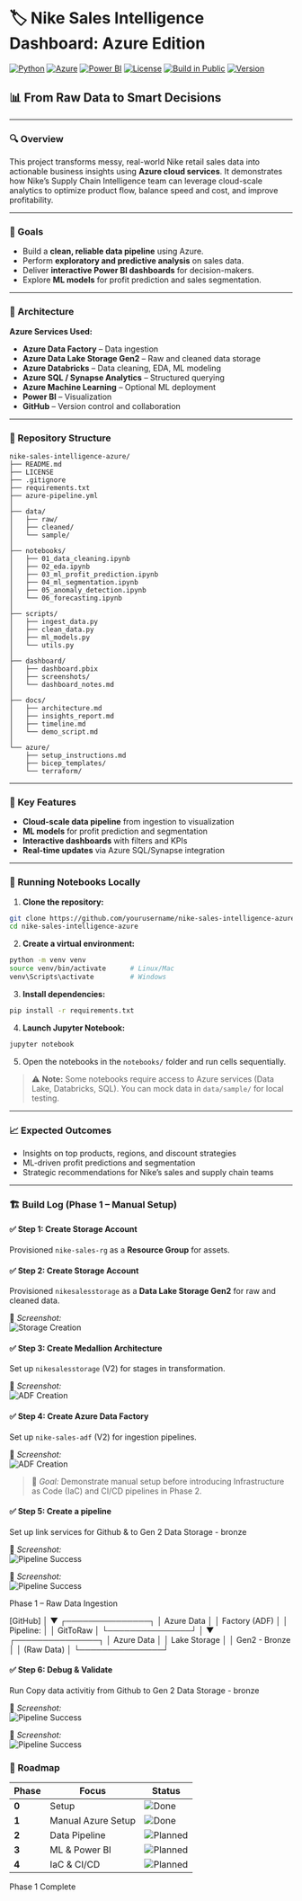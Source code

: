 
# 🏷️ Nike Sales Intelligence Dashboard: Azure Edition

[![Python](https://img.shields.io/badge/python-3.11-blue.svg)](https://www.python.org/)
[![Azure](https://img.shields.io/badge/azure-cloud-blueviolet.svg)](https://azure.microsoft.com/)
[![Power BI](https://img.shields.io/badge/power--bi-report-yellowgreen.svg)](https://powerbi.microsoft.com/)
[![License](https://img.shields.io/badge/license-MIT-lightgrey.svg)](LICENSE)
[![Build in Public](https://img.shields.io/badge/build--in--public-active-brightgreen.svg)]()
[![Version](https://img.shields.io/badge/version-Phase%201-blue.svg)]()


## 📊 From Raw Data to Smart Decisions

---

### 🔍 Overview

This project transforms messy, real-world Nike retail sales data into actionable business insights using **Azure cloud services**. It demonstrates how Nike’s Supply Chain Intelligence team can leverage cloud-scale analytics to optimize product flow, balance speed and cost, and improve profitability.

---

### 🎯 Goals
- Build a **clean, reliable data pipeline** using Azure.
- Perform **exploratory and predictive analysis** on sales data.
- Deliver **interactive Power BI dashboards** for decision-makers.
- Explore **ML models** for profit prediction and sales segmentation.

---

### 🧱 Architecture
**Azure Services Used:**
- **Azure Data Factory** – Data ingestion
- **Azure Data Lake Storage Gen2** – Raw and cleaned data storage
- **Azure Databricks** – Data cleaning, EDA, ML modeling
- **Azure SQL / Synapse Analytics** – Structured querying
- **Azure Machine Learning** – Optional ML deployment
- **Power BI** – Visualization
- **GitHub** – Version control and collaboration

---

### 📁 Repository Structure

```
nike-sales-intelligence-azure/
├── README.md
├── LICENSE
├── .gitignore
├── requirements.txt
├── azure-pipeline.yml
│
├── data/
│   ├── raw/
│   ├── cleaned/
│   └── sample/
│
├── notebooks/
│   ├── 01_data_cleaning.ipynb
│   ├── 02_eda.ipynb
│   ├── 03_ml_profit_prediction.ipynb
│   ├── 04_ml_segmentation.ipynb
│   ├── 05_anomaly_detection.ipynb
│   └── 06_forecasting.ipynb
│
├── scripts/
│   ├── ingest_data.py
│   ├── clean_data.py
│   ├── ml_models.py
│   └── utils.py
│
├── dashboard/
│   ├── dashboard.pbix
│   ├── screenshots/
│   └── dashboard_notes.md
│
├── docs/
│   ├── architecture.md
│   ├── insights_report.md
│   ├── timeline.md
│   └── demo_script.md
│
└── azure/
    ├── setup_instructions.md
    ├── bicep_templates/
    └── terraform/
```

---

### 📌 Key Features
- **Cloud-scale data pipeline** from ingestion to visualization
- **ML models** for profit prediction and segmentation
- **Interactive dashboards** with filters and KPIs
- **Real-time updates** via Azure SQL/Synapse integration

---

### 🏃 Running Notebooks Locally

1. **Clone the repository:**
```bash
git clone https://github.com/yourusername/nike-sales-intelligence-azure.git
cd nike-sales-intelligence-azure
```

2. **Create a virtual environment:**
```bash
python -m venv venv
source venv/bin/activate      # Linux/Mac
venv\Scripts\activate         # Windows
```

3. **Install dependencies:**
```bash
pip install -r requirements.txt
```

4. **Launch Jupyter Notebook:**
```bash
jupyter notebook
```

5. Open the notebooks in the `notebooks/` folder and run cells sequentially.

> ⚠️ **Note:** Some notebooks require access to Azure services (Data Lake, Databricks, SQL). You can mock data in `data/sample/` for local testing.


---

### 📈 Expected Outcomes
- Insights on top products, regions, and discount strategies
- ML-driven profit predictions and segmentation
- Strategic recommendations for Nike’s sales and supply chain teams


---

### 🏗️ Build Log (Phase 1 – Manual Setup)


#### ✅ Step 1: Create Storage Account
Provisioned `nike-sales-rg` as a **Resource Group** for assets.

#### ✅ Step 2: Create Storage Account
Provisioned `nikesalesstorage` as a **Data Lake Storage Gen2** for raw and cleaned data.

📸 *Screenshot:*  
![Storage Creation](docs/screenshots/storage_creation.png)


#### ✅ Step 3: Create Medallion Architecture
Set up `nikesalesstorage` (V2) for stages in transformation.

📸 *Screenshot:*  
![ADF Creation](docs/screenshots/medallion.png)


#### ✅ Step 4: Create Azure Data Factory
Set up `nike-sales-adf` (V2) for ingestion pipelines.

📸 *Screenshot:*  
![ADF Creation](docs/screenshots/adf_creation.png)

> 🧠 *Goal:* Demonstrate manual setup before introducing Infrastructure as Code (IaC) and CI/CD pipelines in Phase 2.

#### ✅ Step 5: Create a pipeline
Set up link services for Github & to Gen 2 Data Storage - bronze


📸 *Screenshot:*  
![Pipeline Success](docs/screenshots/linkservice.png)


📸 *Screenshot:*  
![Pipeline Success](docs/screenshots/linkservice2.png)



Phase 1 – Raw Data Ingestion

   [GitHub]
     │
     ▼
 ┌───────────────┐
 │ Azure Data    │
 │ Factory (ADF) │
 │ Pipeline:     │
 │ GitToRaw      │
 └───────────────┘
     │
     ▼
 ┌───────────────┐
 │ Azure Data    │
 │ Lake Storage  │
 │ Gen2 - Bronze │
 │ (Raw Data)    │
 └───────────────┘


#### ✅ Step 6: Debug & Validate
Run Copy data activitiy from Github to Gen 2 Data Storage - bronze

📸 *Screenshot:*  
![Pipeline Success](docs/screenshots/copydata.png)

📸 *Screenshot:*  
![Pipeline Success](docs/screenshots/copydata2.png)


### 🧭 Roadmap

| Phase | Focus | Status |
|-------|-------|--------|
| **0** | Setup | ![Done](https://img.shields.io/badge/Done-brightgreen) |
| **1** | Manual Azure Setup | ![Done](https://img.shields.io/badge/Done-brightgreen) |
| **2** | Data Pipeline | ![Planned](https://img.shields.io/badge/Planned-lightgrey) |
| **3** | ML & Power BI | ![Planned](https://img.shields.io/badge/Planned-lightgrey) |
| **4** | IaC & CI/CD | ![Planned](https://img.shields.io/badge/Planned-lightgrey) |

Phase 1 Complete
